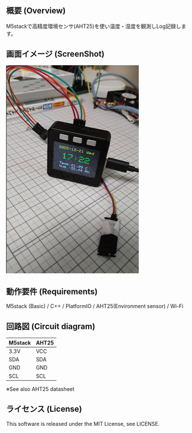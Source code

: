 # 

## 概要 (Overview)

M5stackで高精度環境センサ(AHT25)を使い温度・湿度を観測しLog記録します。

## 画面イメージ (ScreenShot)

<img src="img.png">

## 動作要件 (Requirements)

M5stack (Basic) / C++ / PlatformIO / AHT25(Environment sensor) / Wi-Fi

## 回路図 (Circuit diagram)

|M5stack|AHT25|
|---|---|
|3.3V|VCC|
|SDA|SDA|
|GND|GND|
|SCL|SCL|

※See also AHT25 datasheet

## ライセンス (License)

This software is released under the MIT License, see LICENSE.